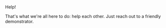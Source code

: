 Help!

That's what we're all here to do: help each other. Just reach out to a friendly demonstrator.
